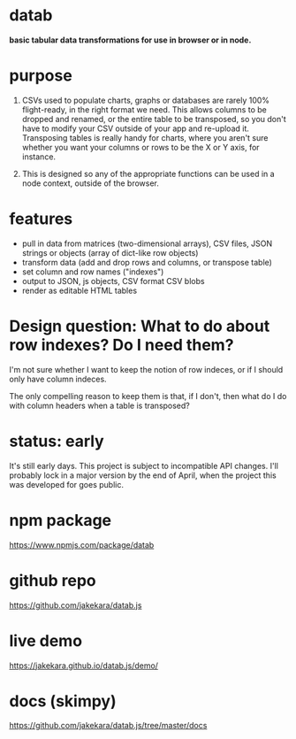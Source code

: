# datab

__basic tabular data transformations for use in browser or in node.__

# purpose

1. CSVs used to populate charts, graphs or databases are rarely 100% flight-ready,
in the right format we need. This allows columns to be dropped and renamed, or
the entire table to be transposed, so you don't have to modify your CSV outside
of your app and re-upload it. Transposing tables is really handy for charts,
where you aren't sure whether you want your columns or rows to be the X or Y
axis, for instance.

2. This is designed so any of the appropriate functions can be used in a node
context, outside of the browser.

# features

* pull in data from matrices (two-dimensional arrays), CSV files, JSON strings
  or objects (array of dict-like row objects)
* transform data (add and drop rows and columns, or transpose table)
* set column and row names ("indexes")
* output to JSON, js objects, CSV format CSV blobs
* render as editable HTML tables

# Design question: What to do about row indexes? Do I need them?

I'm not sure whether I want to keep the notion of row indeces, or if I should
only have column indeces.

The only compelling reason to keep them is that, if I don't, then what do I do
with column headers when a table is transposed?

# status: early

It's still early days.  This project is subject to incompatible API
changes. I'll probably lock in a major version by the end of April, when the
project this was developed for goes public.

# npm package

https://www.npmjs.com/package/datab

# github repo

https://github.com/jakekara/datab.js

# live demo

https://jakekara.github.io/datab.js/demo/

# docs (skimpy)

https://github.com/jakekara/datab.js/tree/master/docs